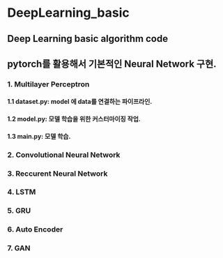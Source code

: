 # DeepLearning_basic
## Deep Learning basic algorithm code

## pytorch를 활용해서 기본적인 Neural Network 구현.



### 1. Multilayer Perceptron    


#### 1.1 dataset.py: model 에 data를 연결하는 파이프라인.  
#### 1.2 model.py: 모델 학습을 위한 커스터마이징 작업.  
#### 1.3 main.py: 모델 학습.  
      


### 2. Convolutional Neural Network    



### 3. Reccurent Neural Network    



### 4. LSTM    



### 5. GRU    



### 6. Auto Encoder    



### 7. GAN    

